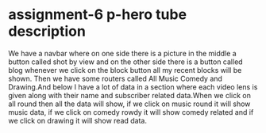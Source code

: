 # assignment-6 p-hero tube description


We have a navbar where on one side there is a picture in the middle a button called shot by view and on the other side there is a button called blog whenever we click on the block button all my recent blocks will be shown.
Then we have some routers called All Music Comedy and Drawing.And below I have a lot of data in a section where each video lens is given along with their name and subscriber related data.When we click on all round then all the data will show, if we click on music round it will show music data, if we click on comedy rowdy it will show comedy related and if we click on drawing it will show read data.
